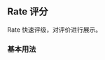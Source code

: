 <div class="demo-header">
<p class="overviewicon">
  <span class="wapi-ui-alert"/>
</p>

## Rate 评分

<nova-uxlink widget-name="Rate"></nova-uxlink>

Rate 快速评级，对评价进行展示。
</div>

### 基本用法

<nova-demo-view link="rate/basic-usage"></nova-demo-view>

<br>

<nova-attributes link="rate"></nova-attributes>
